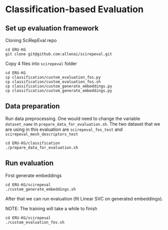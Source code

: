 # Classification-based Evaluation


## Set up evaluation framework
Cloning SciRepEval repo

```
cd ERU-KG
git clone git@github.com:allenai/scirepeval.git
```

Copy 4 files into `scirepeval` folder
```
cd ERU-KG
cp classification/custom_evaluation_fos.py
cp classification/custom_evaluation_fos.sh
cp classification/custom_generate_embeddings.py
cp classification/custom_generate_embeddings.py
```



## Data preparation
Run data preprocessing. One would need to change the variable `dataset_name` in `prepare_data_for_evaluation.sh`. The two dataset that we are using in this evaluation are `scirepeval_fos_test` and `scirepeval_mesh_descriptors_test`

```
cd ERU-KG/classification
./prepare_data_for_evaluation.sh
```

## Run evaluation
First generate embeddings

```
cd ERU-KG/scirepeval
./custom_generate_embeddings.sh
```

After that we can run evaluation (fit Linear SVC on generated embeddings). 

NOTE: The training will take a while to finish

```
cd ERU-KG/scirepeval
./custom_evaluation_fos.sh
```